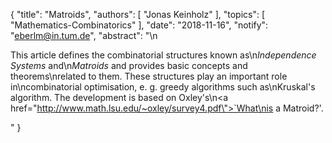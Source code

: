 {
    "title": "Matroids",
    "authors": [
        "Jonas Keinholz"
    ],
    "topics": [
        "Mathematics-Combinatorics"
    ],
    "date": "2018-11-16",
    "notify": "eberlm@in.tum.de",
    "abstract": "\n<p>This article defines the combinatorial structures known as\n<em>Independence Systems</em> and\n<em>Matroids</em> and provides basic concepts and theorems\nrelated to them. These structures play an important role in\ncombinatorial optimisation, e. g. greedy algorithms such as\nKruskal's algorithm. The development is based on Oxley's\n<a href=\"http://www.math.lsu.edu/~oxley/survey4.pdf\">`What\nis a Matroid?'</a>.</p>"
}